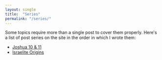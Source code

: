 ```yaml
---
layout: single
title:  "Series"
permalink: "/series/"
---
```


Some topics require more than a single post to cover them properly. Here's a list of post series on the site in the order in which I wrote them:

* [Joshua 10 & 11](/series/joshua-10-and-11/)
* [Israelite Origins](/series/israelite-origins/)
